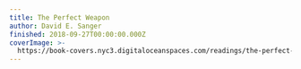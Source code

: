 ```yaml
---
title: The Perfect Weapon
author: David E. Sanger
finished: 2018-09-27T00:00:00.000Z
coverImage: >-
  https://book-covers.nyc3.digitaloceanspaces.com/readings/the-perfect-weapon-01.jpg
---
```

